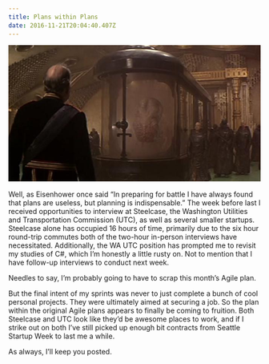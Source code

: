 ```yaml
---
title: Plans within Plans
date: 2016-11-21T20:04:40.407Z
---
```

![Scheming alien](/assets/images/plans.jpg)

 Well, as Eisenhower once said “In preparing for battle I have always found that plans are useless, but planning is indispensable.”  The week before last I received opportunities to interview at Steelcase, the Washington Utilities and Transportation Commission (UTC), as well as several smaller startups.  Steelcase alone has occupied 16 hours of time, primarily due to the six hour round-trip commutes both of the two-hour in-person interviews have necessitated. Additionally, the WA UTC position has prompted me to revisit my studies of C#, which I’m honestly a little rusty on. Not to mention that I have follow-up interviews to conduct next week.

Needles to say, I’m probably going to have to scrap this month’s Agile plan.

But the final intent of my sprints was never to just complete a bunch of cool personal projects.  They were ultimately aimed at securing a job.  So the plan within the original Agile plans appears to finally be coming to fruition.  Both Steelcase and UTC look like they’d be awesome places to work, and if I strike out on both I’ve still picked up enough bit contracts from Seattle Startup Week to last me a while.  

As always, I’ll keep you posted.
